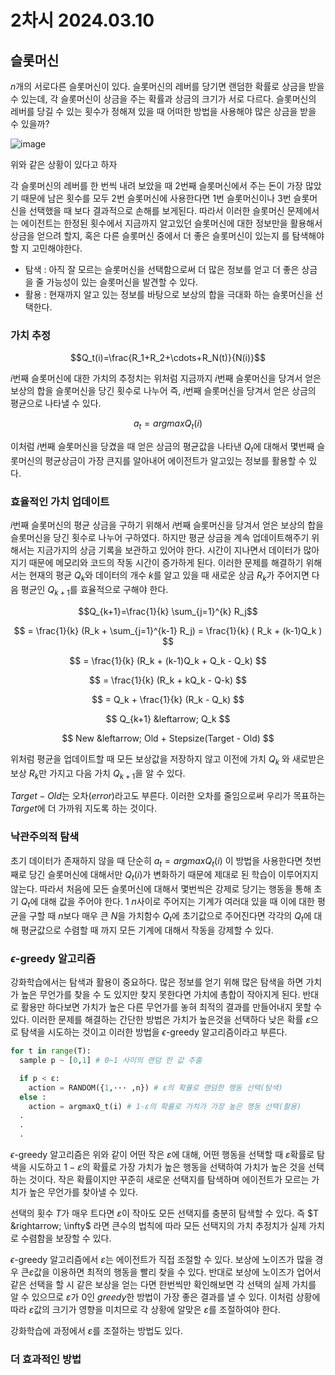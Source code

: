 # 2차시 2024.03.10

## 슬롯머신

$n$개의 서로다른 슬롯머신이 있다. 슬롯머신의 레버를 당기면 랜덤한 확률로 상금을 받을 수 있는데, 각 슬롯머신이 상금을 주는 확률과 상금의 크기가 서로 다르다. 슬롯머신의 레버를 당길 수 있는 횟수가 정해져 있을 때 어떠한 방법을 사용해야 많은 상금을 받을 수 있을까?

![image](https://github.com/nkmin0/2024_RL/assets/162765658/631e4cd7-f524-4b80-a3f6-6f180034102f)

위와 같은 상황이 있다고 하자

각 슬롯머신의 레버를 한 번씩 내려 보았을 때 2번째 슬롯머신에서 주는 돈이 가장 많았기 때문에 남은 횟수를 모두 2번 슬롯머신에 사용한다면 1번 슬롯머신이나 3번 슬롯머신을 선택했을 때 보다 결과적으로 손해를 보게된다. 따라서 이러한 슬롯머신 문제에서는 에이전트는 한정된 횟수에서 지금까지 알고있던 슬롯머신에 대한 정보만을 활용해서 상금을 얻으려 할지, 혹은 다른 슬롯머신 중에서 더 좋은 슬롯머신이 있는지 를 탐색해야 할 지 고민해야한다.

- 탐색 : 아직 잘 모르는 슬롯머신을 선택함으로써 더 많은 정보를 얻고 더 좋은 상금을 줄 가능성이 있는 슬롯머신을 발견할 수 있다.
- 활용 : 현재까지 알고 있는 정보를 바탕으로 보상의 합을 극대화 하는 슬롯머신을 선택한다.

### 가치 추정

$$Q_t(i)=\frac{R_1+R_2+\cdots+R_N(t)}{N(i)}$$

$i$번째 슬롯머신에 대한 가치의 추정치는 위처럼 지금까지 $i$번째 슬롯머신을 당겨서 얻은 보상의 합을 슬롯머신을 당긴 횟수로 나누어 즉, $i$번째 슬롯머신을 당겨서 얻은 상금의 평균으로 나타낼 수 있다.

$$ a_t=argmaxQ_t(i) $$

이처럼 $i$번째 슬롯머신을 당겼을 때 얻은 상금의 평균값을 나타낸 $Q_t$에 대해서 몇번째 슬롯머신의 평균상금이 가장 큰지를 알아내어 에이전트가 알고있는 정보를 활용할 수 있다.

### 효율적인 가치 업데이트

$i$번째 슬롯머신의 평균 상금을 구하기 위해서 $i$번째 슬롯머신을 당겨서 얻은 보상의 합을 슬롯머신을 당긴 횟수로 나누어 구하였다. 하지만 평균 상금을 계속 업데이트해주기 위해서는 지금가지의 상금 기록을 보관하고 있어야 한다. 시간이 지나면서 데이터가 많아지기 때문에 메모리와 코드의 작동 시간이 증가하게 된다. 이러한 문제를 해결하기 위해서는 현재의 평균 $Q_k$와 데이터의 개수 $k$를 알고 있을 때 새로운 상금 $R_k$가 주어지면 다음 평균인 $Q_{k+1}$를 효율적으로 구해야 한다.

$$Q_{k+1}=\frac{1}{k} \sum_{j=1}^{k} R_j$$

$$ = \frac{1}{k} (R_k + \sum_{j=1}^{k-1} R_j) = \frac{1}{k} ( R_k + (k-1)Q_k ) $$

$$ = \frac{1}{k} (R_k + (k-1)Q_k + Q_k - Q_k) $$

$$ = \frac{1}{k} (R_k + kQ_k - Q-k) $$

$$ = Q_k + \frac{1}{k} (R_k - Q_k) $$

$$ Q_{k+1} &leftarrow; Q_k $$

$$ New &leftarrow; Old + Stepsize(Target - Old) $$

위처럼 평균을 업데이트할 때 모든 보상값을 저장하지 않고 이전에 가치 $Q_k$ 와 새로받은 보상 $R_k$만 가지고 다음 가치 $Q_{k+1}$을 알 수 있다.

 $Target - Old$는 오차($error$)라고도 부른다. 이러한 오차를 줄임으로써 우리가 목표하는 $Target$에 더 가까워 지도록 하는 것이다.

### 낙관주의적 탐색

초기 데이터가 존재하지 않을 때 단순히 $a_t=argmaxQ_t(i)$ 이 방법을 사용한다면 첫번째로 당긴 슬롯머신에 대해서만 $Q_t(i)$가 변화하기 때문에 제대로 된 학습이 이루어지지 않는다. 따라서 처음에 모든 슬롯머신에 대해서 몇번씩은 강제로 당기는 행동을 통해 초기 $Q_t$에 대해 값을 주어야 한다. $1~n$사이로 주어지는 기계가 여러대 있을 때 이에 대한 평균을 구할 때 $n$보다 매우 큰 $N$을 가치함수 $Q_t$에 초기값으로 주어진다면 각각의 $Q_t$에 대해 평균값으로 수렴할 때 까지 모든 기계에 대해서 작동을 강제할 수 있다.

### $\epsilon$-greedy 알고리즘

강화학습에서는 탐색과 활용이 중요하다. 많은 정보를 얻기 위해 많은 탐색을 하면 가치가 높은 무언가를 찾을 수 도 있지만 찾지 못한다면 가치에 총합이 작아지게 된다. 반대로 활용만 하다보면 가치가 높은 다른 무언가를 놓혀 최적의 결과를 만들어내지 못할 수 있다. 이러한 문제를 해결하는 간단한 방법은 가치가 높은것을 선택하다 낮은 확률 $ε$으로 탐색을 시도하는 것이고 이러한 방법을 $\epsilon$-greedy 알고리즘이라고 부른다.

```python
for t in range(T):
  sample p ~ [0,1] # 0~1 사이의 랜덤 한 값 추출

  if p < ε:
    action = RANDOM({1,··· ,n}) # ε의 확률로 랜덤한 행동 선택(탐색)
  else :
    action = argmaxQ_t(i) # 1-ε의 확률로 가치가 가장 높은 행동 선택(활용)
  .
  .
  .
```

$\epsilon$-greedy 알고리즘은 위와 같이 어떤 작은 $ε$에 대해, 어떤 행동을 선택할 때 $ε$확률로 탐색을 시도하고 $1-ε$의 확률로 가장 가치가 높은 행동을 선택하여 가치가 높은 것을 선택하는 것이다. 작은 확률이지만 꾸준히 새로운 선택지를 탐색하며 에이전트가 모르는 가치가 높은 무언가를 찾아낼 수 있다. 

선택의 횟수 $T$가 매우 트다면 $ε$이 작아도 모든 선택지를 충분히 탐색할 수 있다. 즉 $T &rightarrow; \infty$ 라면 큰수의 법칙에 따라 모든 선택지의 가치 추정치가 실제 가치로 수렴함을 보장할 수 있다.

$\epsilon$-greedy 알고리즘에서 $ε$는 에이전트가 직접 조절할 수 있다. 보상에 노이즈가 많을 경우 큰$ε$값을 이용하면 최적의 행동을 빨리 찾을 수 있다. 반대로 보상에 노이즈가 업어서 같은 선택을 할 시 같은 보상을 얻는 다면 한번씩만 확인해보면 각 선택의 실제 가치를 알 수 있으므로 $ε$가 0인 $greedy$한 방법이 가장 좋은 결과를 낼 수 있다. 이처럼 상황에 따라 $ε$값의 크기가 영향을 미치므로 각 상황에 알맞은 $ε$를 조절하여야 한다.

강화학습에 과정에서 $ε$를 조절하는 방법도 있다.

### 더 효과적인 방법
